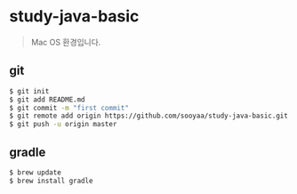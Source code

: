 # study-java-basic

> Mac OS 환경입니다.

## git
```bash
$ git init
$ git add README.md 
$ git commit -m "first commit"
$ git remote add origin https://github.com/sooyaa/study-java-basic.git
$ git push -u origin master
```

## gradle
```bash
$ brew update
$ brew install gradle
```
